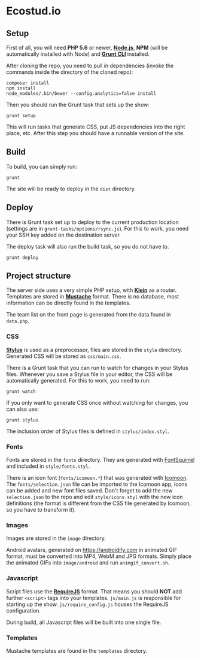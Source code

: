 # Ecostud.io

## Setup

First of all, you will need **PHP 5.6** or newer, [**Node.js**](https://nodejs.org/en/download/package-manager/), **NPM** (will be automatically installed with Node) and [**Grunt CLI**](http://gruntjs.com/getting-started) installed.

After cloning the repo, you need to pull in dependencies (invoke the commands inside the directory of the cloned repo):

```shell
composer install
npm install
node_modules/.bin/bower --config.analytics=false install
```

Then you should run the Grunt task that sets up the show:

```shell
grunt setup
```

This will run tasks that generate CSS, put JS dependencies into the right place, etc. After this step you should have a runnable version of the site.

## Build

To build, you can simply run:

```shell
grunt
```

The site will be ready to deploy in the `dist` directory.

## Deploy

There is Grunt task set up to deploy to the current production location (settings are in `grunt-tasks/options/rsync.js`). For this to work, you need your SSH key added on the destination server.

The deploy task will also run the build task, so you do not have to.

```shell
grunt deploy
```

## Project structure

The server side uses a very simple PHP setup, with [**Klein**](http://chriso.github.io/klein.php/) as a router. Templates are stored in [**Mustache**](https://mustache.github.io/) format. There is no database, most information can be directly found in the templates.

The team list on the front page is generated from the data found in `data.php`.

### CSS

[**Stylus**](https://learnboost.github.io/stylus/) is used as a preprocessor, files are stored in the `style` directory. Generated CSS will be stored as `css/main.css`.

There is a Grunt task that you can run to watch for changes in your Stylus files. Whenever you save a Stylus file in your editor, the CSS will be automatically generated. For this to work, you need to run:

```shell
grunt watch
```

If you only want to generate CSS once without watching for changes, you can also use:

```shell
grunt stylus
```

The inclusion order of Stylus files is defined in `stylus/index.styl`.

### Fonts

Fonts are stored in the `fonts` directory. They are generated with [FontSquirrel](http://www.fontsquirrel.com/tools/webfont-generator) and included in `style/fonts.styl`.

There is an icon font (`fonts/icomoon.*`) that was generated with [Icomoon](https://icomoon.io/app/#/select). The `fonts/selection.json` file can be imported to the Icomoon app, icons can be added and new font files saved. Don't forget to add the new `selection.json` to the repo and edit `style/icons.styl` with the new icon definitions (the format is different from the CSS file generated by Icomoon, so you have to transform it).

### Images

Images are stored in the `image` directory.

Android avatars, generated on https://androidify.com in animated GIF format, must be converted into MP4, WebM and JPG formats. Simply place the animated GIFs into `image/android` and run `animgif_convert.sh`.

### Javascript

Script files use the [**RequireJS**](http://requirejs.org/) format. That means you should **NOT** add further `<script>` tags into your templates. `js/main.js` is responsible for starting up the show. `js/require_config.js` houses the RequireJS configuration.

During build, all Javascript files will be built into one single file.

### Templates

Mustache templates are found in the `templates` directory.
